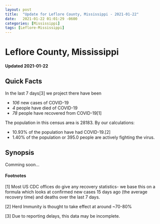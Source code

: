 ```yaml
---
layout: post
title:  "Update for Leflore County, Mississippi - 2021-01-22"
date:   2021-01-22 01:01:29 -0600
categories: [Mississippi]
tags: [Leflore-Mississippi]
---
```


# Leflore County, Mississippi
#### Updated 2021-01-22

## Quick Facts

In the last 7 days[3] we project there have been
- *106* new cases of COVID-19
- *4* people have died of COVID-19
- *78* people have recovered from COVID-19[1]

The population in this census area is 28183. By our calculations:
- 10.93% of the population have had COVID-19.[2]
- 1.40% of the population or 395.0 people are actively fighting the virus.

## Synopsis

Comming soon...


#### Footnotes

[1] Most US CDC offices do give any recovery statistics- we base this on a formula which looks at confirmed new cases
15 days ago (the average recovery time) and deaths over the last 7 days.

[2] Herd Immunity is thought to take effect at around ~70-80%

[3] Due to reporting delays, this data may be incomplete.
 
    
